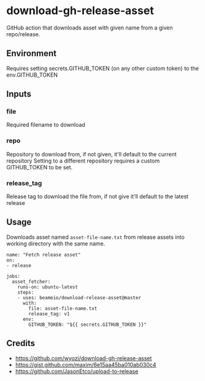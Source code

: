 # download-gh-release-asset

GitHub action that downloads asset with given name from a given repo/release.

## Environment
Requires setting secrets.GITHUB_TOKEN (on any other custom token) to the env.GITHUB_TOKEN

## Inputs
### file
Required filename to download

### repo
Repository to download from, if not given, it'll default to the current repository
Setting to a different repository requires a custom GITHUB_TOKEN to be set.

### release_tag
Release tag to download the file from, if not give it'll default to the latest release

## Usage

Downloads asset named `asset-file-name.txt` from release assets into working directory with the same name.

```
name: "Fetch release asset"
on:
- release

jobs:
  asset_fetcher:
    runs-on: ubuntu-latest
    steps:
    - uses: beameio/download-release-asset@master
      with:
        file: asset-file-name.txt
        release_tag: v1
      env:
        GITHUB_TOKEN: "${{ secrets.GITHUB_TOKEN }}"
```

## Credits

- https://github.com/wyozi/download-gh-release-asset
- https://gist.github.com/maxim/6e15aa45ba010ab030c4
- https://github.com/JasonEtco/upload-to-release
